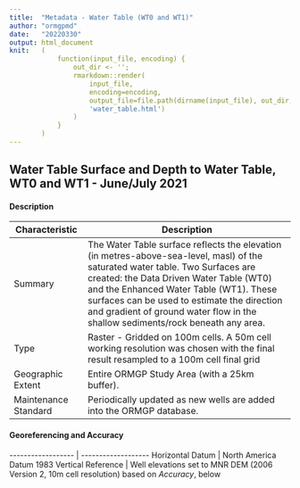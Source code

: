 ```yaml
---
title:  "Metadata - Water Table (WT0 and WT1)"
author: "ormgpmd"
date:   "20220330"
output: html_document
knit:   (
            function(input_file, encoding) {
                out_dir <- '';
                rmarkdown::render(
                    input_file,
                    encoding=encoding,
                    output_file=file.path(dirname(input_file), out_dir,
                    'water_table.html')
                )
            }
        )
---
```


## Water Table Surface and Depth to Water Table, WT0 and WT1 - June/July 2021

#### Description

Characteristic | Description
-------------------- | -----------
Summary | The Water Table surface reflects the elevation (in metres-above-sea-level, masl) of the saturated water table.  Two Surfaces are created: the Data Driven Water Table (WT0) and the Enhanced Water Table (WT1).  These surfaces can be used to estimate the direction and gradient of ground water flow in the shallow sediments/rock beneath any area.
Type | Raster - Gridded on 100m cells.  A 50m cell working resolution was chosen with the final result resampled to a 100m cell final grid
Geographic Extent | Entire ORMGP Study Area (with a 25km buffer).
Maintenance Standard | Periodically updated as new wells are added into the ORMGP database.
                    
#### Georeferencing and Accuracy

------------------ | -------------------
Horizontal Datum | North America Datum 1983
Vertical Reference | Well elevations set to MNR DEM (2006 Version 2, 10m cell resolution) based on *Accuracy*, below



